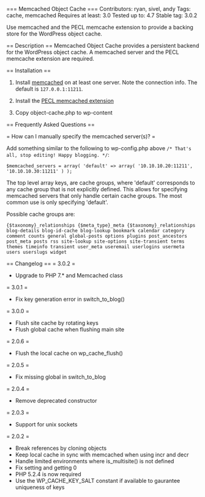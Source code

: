 === Memcached Object Cache ===
Contributors: ryan, sivel, andy
Tags: cache, memcached
Requires at least: 3.0
Tested up to: 4.7
Stable tag: 3.0.2

Use memcached and the PECL memcache extension to provide a backing store for the WordPress object cache.

== Description ==
Memcached Object Cache provides a persistent backend for the WordPress object cache. A memcached server and the PECL memcache extension are required.

== Installation ==
1. Install [memcached](http://danga.com/memcached) on at least one server. Note the connection info. The default is `127.0.0.1:11211`.

1. Install the [PECL memcached extension](http://pecl.php.net/package/memcached)

1. Copy object-cache.php to wp-content

== Frequently Asked Questions ==

= How can I manually specify the memcached server(s)? =

Add something similar to the following to wp-config.php above `/* That's all, stop editing! Happy blogging. */`:

`
$memcached_servers = array(
	'default' => array(
		'10.10.10.20:11211',
		'10.10.10.30:11211'
	)
);
`

The top level array keys, are cache groups, where 'default' corresponds to any cache group that is not explicitly defined. This allows for specifying memcached servers that only handle certain cache groups. The most common use is only specifying 'default'.

Possible cache groups are:

`
{$taxonomy}_relationships
{$meta_type}_meta
{$taxonomy}_relationships
blog-details
blog-id-cache
blog-lookup
bookmark
calendar
category
comment
counts
general
global-posts
options
plugins
post_ancestors
post_meta
posts
rss
site-lookup
site-options
site-transient
terms
themes
timeinfo
transient
user_meta
useremail
userlogins
usermeta
users
userslugs
widget
`

== Changelog ==
= 3.0.2 =
* Upgrade to PHP 7.* and Memcached class

= 3.0.1 =
* Fix key generation error in switch_to_blog()

= 3.0.0 =
* Flush site cache by rotating keys
* Flush global cache when flushing main site

= 2.0.6 =
* Flush the local cache on wp_cache_flush()

= 2.0.5 =
* Fix missing global in switch_to_blog

= 2.0.4 =
* Remove deprecated constructor

= 2.0.3 =
* Support for unix sockets

= 2.0.2 =
* Break references by cloning objects
* Keep local cache in sync with memcached when using incr and decr
* Handle limited environments where is_multisite() is not defined
* Fix setting and getting 0
* PHP 5.2.4 is now required
* Use the WP_CACHE_KEY_SALT constant if available to gaurantee uniqueness of keys
